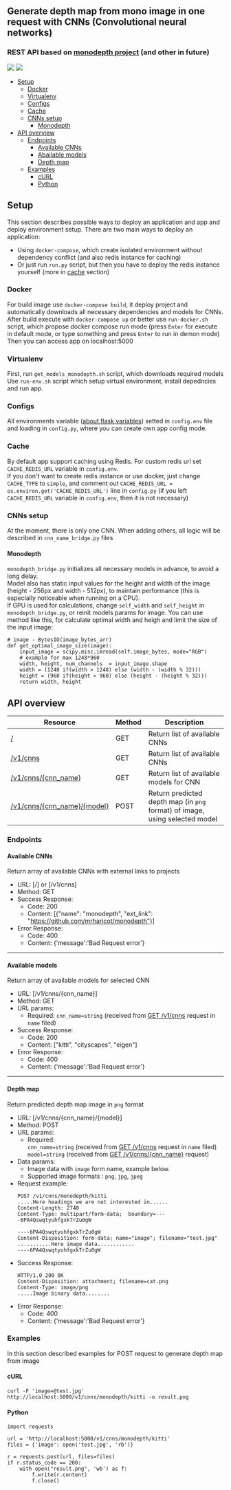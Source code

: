 ## Generate depth map from mono image in one request with CNNs (Convolutional neural networks)
### REST API based on [monodepth project](https://github.com/mrharicot/monodepth) (and other in future)

![](../assets/example.jpeg) ![](../assets/example_depth.png) 
<!-- TOC depthFrom:1 depthTo:3 withLinks:1 updateOnSave:1 orderedList:0 -->
* [Setup](#setup)
  - [Docker](#docker)
  - [Virtualenv](#virtualenv)
  - [Configs](#configs)
  - [Cache](#cache)
  - [CNNs setup](#cnns-setup)
    - [Monodepth](#monodepth)
* [API overview](#api-overview)
  - [Endpoints](#endpoints)
    - [Available CNNs](#available-cnns)
    - [Abailable models](#available-models)
    - [Depth map](#depth-map)
  - [Examples](#examples)
    - [cURL](#curl)
    - [Python](#python)
<!-- /TOC -->

## Setup
This section describes possible ways to deploy an application and app and deploy environment setup.
There are two main ways to deploy an application: 
* Using `docker-compose`, which create isolated environment without dependency conflict (and also redis instance for caching)
* Or just run `run.py` script, but then you have to deploy the redis instance yourself (more in [cache](#cache) section)
  
### Docker
For build image use `docker-compose build`, it deploy project and automatically downloads all necessary dependencies and models for CNNs.  
After build execute with `docker-compose up` or better use `run-docker.sh` script, which propose docker compose run mode (press `Enter` for execute in default mode, or type something and press `Enter` to run in demon mode)  
Then you can access app on localhost:5000
### Virtualenv
First, run `get_models_monodepth.sh` script, which downloads required models 
Use `run-env.sh` script which setup virtual environment, install depedncies and run app.
### Configs
All environments variable ([about flask variables](http://flask.pocoo.org/docs/1.0/config/)) setted in `config.env` file and loading in `config.py`, where you can create own app config mode.
### Cache
By default app support caching using Redis. For custom redis url set `CACHE_REDIS_URL` variable in `config.env`.  
If you don't want to create redis instance or use docker, just change `CACHE_TYPE` to `simple`, and comment out 
`CACHE_REDIS_URL = os.environ.get('CACHE_REDIS_URL')` line in `config.py` (if you left `CACHE_REDIS_URL` variable in `config.env`, then it is not necessary)
### CNNs setup
At the moment, there is only one CNN. When adding others, all logic will be described in `cnn_name_bridge.py` files
#### Monodepth
`monodepth_bridge.py` initializes all necessary models in advance, to avoid a long delay.  
Model also has static input values for the height and width of the image (height - 256px and width - 512px), to maintain performance (this is especially noticeable when running on a CPU).  
If GPU is used for calculations, change `self_width` and `self_height` in `monodepth_bridge.py`, or reinit models params for image. You can use method like this, for calculate optimal width and heigh and limit the size of the input image:  
```
# image - BytesIO(image_bytes_arr)
def get_optimal_image_size(image):
    input_image = scipy.misc.imread(self.image_bytes, mode="RGB")
    # example for max 1248*960
    width, height, num_channels  = input_image.shape
    width = (1248 if(width > 1248) else (width - (width % 32)))
    height = (960 if(height > 960) else (height - (height % 32)))
    return width, height
```
## API overview  

| Resource| Method | Description |
| --------| --------|--------|
| [/](#available-cnns)|GET|Return list of available CNNs|
| [/v1/cnns](#available-cnns)|GET|Return list of available CNNs|
| [/v1/cnns/{cnn_name}](#available-models)|GET|Return list of available models for CNN|
| [/v1/cnns/{cnn_name}/{model}](#depth-map)|POST|Return predicted depth map (in `png` format) of image, using selected model|

### Endpoints 

#### Available CNNs  
Return array of available CNNs with external links to projects
* URL: [/] or [/v1/cnns]
* Method: GET
* Success Response:  
  - Code: 200  
  - Content: [{"name": "monodepth", "ext_link": "https://github.com/mrharicot/monodepth"}]
* Error Response:  
  - Code: 400
  - Content: {'message':'Bad Request error'}
------------------------
#### Available models
Return array of available models for selected CNN
* URL: [/v1/cnns/{cnn_name}]
* Method: GET
* URL params: 
  - Required: `cnn_name=string` (received from [GET /v1/cnns](#available-cnns) request in `name` filed)
* Success Response:  
  - Code: 200  
  - Content: ["kitti", "cityscapes", "eigen"]
* Error Response:  
  - Code: 400
  - Content: {'message':'Bad Request error'}
------------------------
#### Depth map
Return predicted depth map image in `png` format
* URL: [/v1/cnns/{cnn_name}/{model}]
* Method: POST
* URL params: 
  - Required:  
  `cnn_name=string` (received from [GET /v1/cnns](#available-cnns) request in `name` filed)   
  `model=string` (received from [GET /v1/cnns/{cnn_name}](#available-models) request)  
* Data params:  
  - Image data with `image` form name, example below.  
  - Supported image formats : `png`, `jpg`, `jpeg`
* Request example:
  ```
  POST /v1/cnns/monodepth/kitti
  .....Here headings we are not interested in......
  Content-Length: 2740
  Content-Type: multipart/form-data;  boundary=----6PA4QswqtyuhfgxkTrZu0gW

  ----6PA4QswqtyuhfgxkTrZu0gW
  Content-Disposition: form-data; name="image"; filename="test.jpg"
  ...........Here image data............
  ----6PA4QswqtyuhfgxkTrZu0gW
  ```
* Success Response:
  ```
  HTTP/1.0 200 OK
  Content-Disposition: attachment; filename=cat.png
  Content-Type: image/png
  .....Image binary data........
  ```
* Error Response:  
  - Code: 400
  - Content: {'message':'Bad Request error'}
### Examples  
In this section described examples for POST request to generate depth map from image
#### cURL
```
curl -F 'image=@test.jpg' http://localhost:5000/v1/cnns/monodepth/kitti -o result.png
```
#### Python
``` 
import requests

url = 'http://localhost:5000/v1/cnns/monodepth/kitti'
files = {'image': open('test.jpg', 'rb')}

r = requests.post(url, files=files)
if r.status_code == 200:
    with open("result.png", 'wb') as f:
        f.write(r.content)
        f.close()      
```
